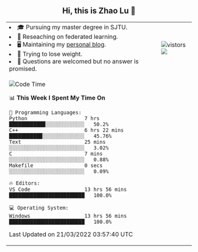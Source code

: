 <h2 align="center"> Hi, this is Zhao Lu 👋</h2>

<table style="overflow:hidden;">
    <tr> 
        <td>
            <li>🎓 Pursuing my master degree in SJTU.</li>
            <li>🌱 Reseaching on federated learning.</li>
            <li>🖥️ Maintaining my <a href="https://ifarewell.xyz">personal blog</a>.</li>
            <li>💪 Trying to lose weight.</li>
            <li>💬 Questions are welcomed but no answer is promised.</li> 
        </td>
        <td>
            <img src="https://visitor-badge.glitch.me/badge?page_id=ifarewell" alt="vistors" />
        <br>
          <img src="https://github-readme-stats.vercel.app/api?username=ifarewell&theme=graywhite&hide=prs,contribs&show_icons=true&hide_border=true&icon_color=CE1D2D&text_color=718096&bg_color=ffffff&hide_title=true" />
        </td>
    </tr>
    <tr>
        <td colspan="2">
            
<!--START_SECTION:waka-->
![Code Time](http://img.shields.io/badge/Code%20Time-121%20hrs%2014%20mins-blue)

📊 **This Week I Spent My Time On** 

```text
💬 Programming Languages: 
Python                   7 hrs               ████████████░░░░░░░░░░░░░   50.2% 
C++                      6 hrs 22 mins       ███████████░░░░░░░░░░░░░░   45.76% 
Text                     25 mins             ░░░░░░░░░░░░░░░░░░░░░░░░░   3.02% 
C                        7 mins              ░░░░░░░░░░░░░░░░░░░░░░░░░   0.88% 
Makefile                 0 secs              ░░░░░░░░░░░░░░░░░░░░░░░░░   0.09%

🔥 Editors: 
VS Code                  13 hrs 56 mins      █████████████████████████   100.0%

💻 Operating System: 
Windows                  13 hrs 56 mins      █████████████████████████   100.0%

```


 Last Updated on 21/03/2022 03:57:40 UTC
<!--END_SECTION:waka-->
            
</td></tr>
</table>

